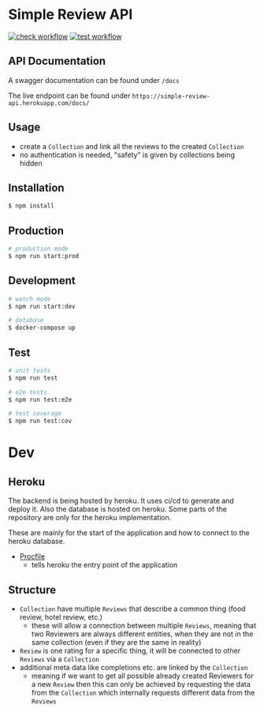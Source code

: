 # Simple Review API

[![check workflow](https://github.com/eckon/simple-review-api/actions/workflows/check.yml/badge.svg)](https://github.com/eckon/simple-review-api/actions/workflows/check.yml)
[![test workflow](https://github.com/eckon/simple-review-api/actions/workflows/test.yml/badge.svg)](https://github.com/eckon/simple-review-api/actions/workflows/test.yml)


## API Documentation

A swagger documentation can be found under `/docs`

The live endpoint can be found under `https://simple-review-api.herokuapp.com/docs/`


## Usage

- create a `Collection` and link all the reviews to the created `Collection`
- no authentication is needed, "safety" is given by collections being hidden


## Installation

```bash
$ npm install
```


## Production

```bash
# production mode
$ npm run start:prod
```


## Development

```bash
# watch mode
$ npm run start:dev

# database
$ docker-compose up
```


## Test

```bash
# unit tests
$ npm run test

# e2e tests
$ npm run test:e2e

# test coverage
$ npm run test:cov
```


# Dev


## Heroku

The backend is being hosted by heroku. It uses ci/cd to generate and deploy it. Also the database is hosted on heroku.
Some parts of the repository are only for the heroku implementation.

These are mainly for the start of the application and how to connect to the heroku database.

- [Procfile](./Procfile)
  - tells heroku the entry point of the application


## Structure

- `Collection` have multiple `Reviews` that describe a common thing (food review, hotel review, etc.)
  - these will allow a connection between multiple `Reviews`, meaning that two Reviewers are always different entities, when they are not in the same collection (even if they are the same in reality)
- `Review` is one rating for a specific thing, it will be connected to other `Reviews` via a `Collection`
- additional meta data like completions etc. are linked by the `Collection`
  - meaning if we want to get all possible already created Reviewers for a new `Review` then this can only be achieved by requesting the data from the `Collection` which internally requests different data from the `Reviews`
